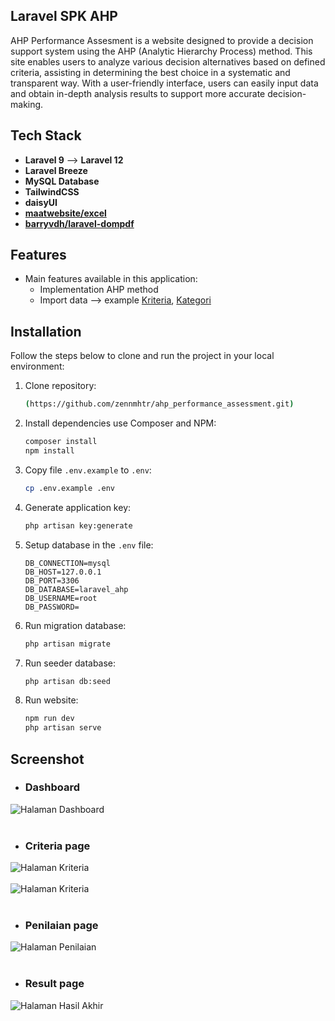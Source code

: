 ## Laravel SPK AHP
AHP Performance Assesment is a website designed to provide a decision support system using the AHP (Analytic Hierarchy Process) method. This site enables users to analyze various decision alternatives based on defined criteria, assisting in determining the best choice in a systematic and transparent way. With a user-friendly interface, users can easily input data and obtain in-depth analysis results to support more accurate decision-making.

## Tech Stack
- **Laravel 9** --> **Laravel 12**
- **Laravel Breeze**
- **MySQL Database**
- **TailwindCSS**
- **daisyUI**
- **[maatwebsite/excel](https://laravel-excel.com/)**
- **[barryvdh/laravel-dompdf](https://github.com/barryvdh/laravel-dompdf)**

## Features

- Main features available in this application:
  - Implementation AHP method
  - Import data --> example [Kriteria](https://github.com/user-attachments/files/19679422/Import.Kriteria.xlsx), [Kategori](https://github.com/user-attachments/files/19679419/Import.Kategori.xlsx)

## Installation
Follow the steps below to clone and run the project in your local environment:
1. Clone repository:

    ```bash
    (https://github.com/zennmhtr/ahp_performance_assessment.git)
    ```

2. Install dependencies use Composer and NPM:

    ```bash
    composer install
    npm install
    ```

3. Copy file `.env.example` to `.env`:

    ```bash
    cp .env.example .env
    ```

4. Generate application key:

    ```bash
    php artisan key:generate
    ```

5. Setup database in the `.env` file:

    ```plaintext
    DB_CONNECTION=mysql
    DB_HOST=127.0.0.1
    DB_PORT=3306
    DB_DATABASE=laravel_ahp
    DB_USERNAME=root
    DB_PASSWORD=
    ```

6. Run migration database:

    ```bash
    php artisan migrate
    ```

7. Run seeder database:

    ```bash
    php artisan db:seed
    ```

8. Run website:

    ```bash
    npm run dev
    php artisan serve
    ```

## Screenshot

- ### **Dashboard**

<img src="https://github.com/user-attachments/assets/cce7a649-59d8-47b5-ba94-70e0aa98b4ca" alt="Halaman Dashboard" width="" />
<br><br>

- ### **Criteria page**

<img src="https://github.com/user-attachments/assets/c52dceb4-7c4c-4bad-8d3c-093e52013656" alt="Halaman Kriteria" width="" />
<br><br>
<img src="https://github.com/user-attachments/assets/54bbaf8f-ed9c-4ffa-9bf7-2bd2dba694ef" alt="Halaman Kriteria" width="" />
<br><br>

- ### **Penilaian page**

<img src="https://github.com/user-attachments/assets/0c412a06-1c8d-42be-885f-21a9cb0e1acc" alt="Halaman Penilaian" width="" />
<br><br>

- ### **Result page**

<img src="https://github.com/user-attachments/assets/db40f871-861c-4a40-bf23-f1cd226b2093" alt="Halaman Hasil Akhir" width="" />
<br><br>
